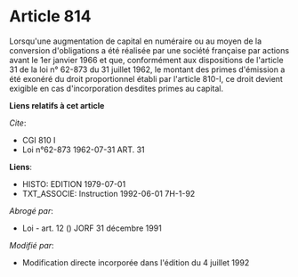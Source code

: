 # Article 814

Lorsqu'une augmentation de capital en numéraire ou au moyen de la conversion d'obligations a été réalisée par une société
française par actions avant le 1er janvier 1966 et que, conformément aux dispositions de l'article 31 de la loi n° 62-873 du
31 juillet 1962, le montant des primes d'émission a été exonéré du droit proportionnel établi par l'article 810-I, ce droit
devient exigible en cas d'incorporation desdites primes au capital.

**Liens relatifs à cet article**

_Cite_:

  - CGI 810 I
  - Loi n°62-873 1962-07-31 ART. 31

**Liens**:

  - HISTO: EDITION 1979-07-01
  - TXT_ASSOCIE: Instruction 1992-06-01 7H-1-92

_Abrogé par_:

  - Loi - art. 12 () JORF 31 décembre 1991

_Modifié par_:

  - Modification directe incorporée dans l'édition du 4 juillet 1992
